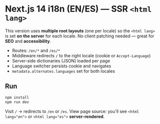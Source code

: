# Next.js 14 i18n (EN/ES) — **SSR `<html lang>`**

This version uses **multiple root layouts** (one per locale) so the `<html lang>` is set **on the server** for each locale. No client patching needed — great for **SEO** and **accessibility**.

- Routes: `/en/*` and `/es/*`
- Middleware redirects `/` to the right locale (cookie or `Accept-Language`)
- Server-side dictionaries (JSON) loaded per page
- Language switcher persists cookie and navigates
- `metadata.alternates.languages` set for both locales

## Run
```bash
npm install
npm run dev
```

Visit `/` → redirects to `/en` or `/es`.
View page source: you'll see `<html lang="en">` or `<html lang="es">` **server-rendered**.
